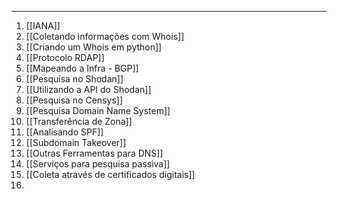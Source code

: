 
---

1. [[IANA]]
2. [[Coletando informações com Whois]]
3. [[Criando um Whois em python]]
4. [[Protocolo RDAP]]
5. [[Mapeando a Infra - BGP]]
6. [[Pesquisa no Shodan]]
7. [[Utilizando a API do Shodan]]
8. [[Pesquisa no Censys]]
9. [[Pesquisa Domain Name System]]
10. [[Transferência de Zona]]
11. [[Analisando SPF]]
12. [[Subdomain Takeover]]
13. [[Outras Ferramentas para DNS]]
14. [[Serviços para pesquisa passiva]]
15. [[Coleta através de certificados digitais]]
16. 